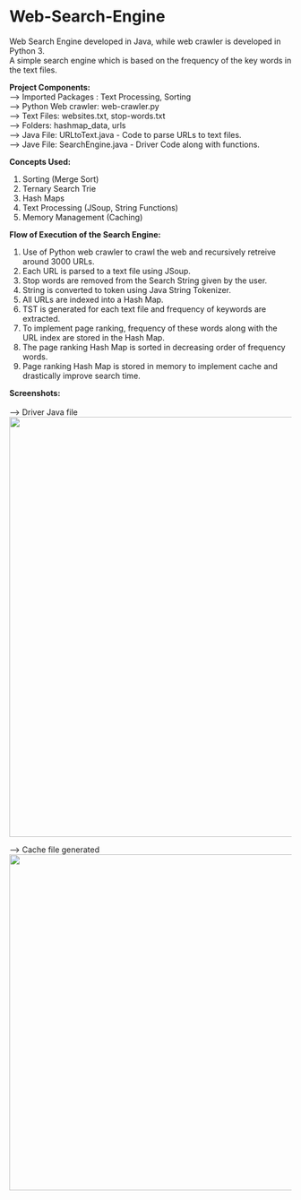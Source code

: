 # Web-Search-Engine
Web Search Engine developed in Java, while web crawler is developed in Python 3.<br/>
A simple search engine which is based on the frequency of the key words in the text files.<br/>

**Project Components:**<br/>
--> Imported Packages : Text Processing, Sorting<br/>
--> Python Web crawler: web-crawler.py<br/>
--> Text Files: websites.txt, stop-words.txt<br/>
--> Folders: hashmap_data, urls<br/>
--> Java File: URLtoText.java - Code to parse URLs to text files.<br/>
--> Jave File: SearchEngine.java - Driver Code along with functions.<br/>

**Concepts Used:**<br/>
1) Sorting (Merge Sort)
2) Ternary Search Trie
3) Hash Maps
4) Text Processing (JSoup, String Functions)
5) Memory Management (Caching)

**Flow of Execution of the Search Engine:**<br/>
1) Use of Python web crawler to crawl the web and recursively retreive around 3000 URLs.<br/>
2) Each URL is parsed to a text file using JSoup. 
3) Stop words are removed from the Search String given by the user.
4) String is converted to token using Java String Tokenizer.
5) All URLs are indexed into a Hash Map.
6) TST is generated for each text file and frequency of keywords are extracted.
7) To implement page ranking, frequency of these words along with the URL index are stored in the Hash Map.
8) The page ranking Hash Map is sorted in decreasing order of frequency words.
9) Page ranking Hash Map is stored in memory to implement cache and drastically improve search time.

**Screenshots:**<br/><br/>
--> Driver Java file<br/>
<img src = "https://github.com/gagannagpal131/ACC-Web-Search-Engine/blob/master/Screenshots/Eclipse%20View.png" width = "750">

--> Cache file generated<br/>
<img src = "https://github.com/gagannagpal131/ACC-Web-Search-Engine/blob/master/Screenshots/Cache%20File.png" width = "600">
